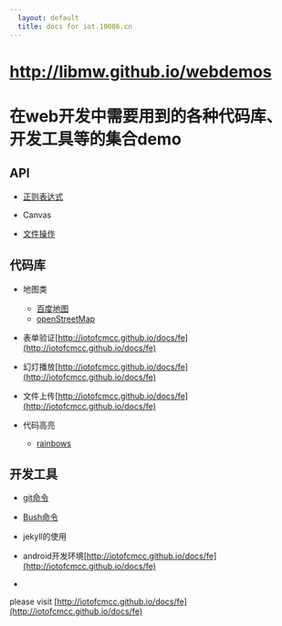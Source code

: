 ```yaml
---
  layout: default
  title: docs for iot.10086.cn
---
```

        
http://libmw.github.io/webdemos
===============

# 在web开发中需要用到的各种代码库、开发工具等的集合demo


## API


* [正则表达式](api/reg.html)

* Canvas

* [文件操作](api/files.html)

## 代码库

* 地图类

    * [百度地图](lib/baidu-map.html)
    * [openStreetMap](lib/open-street-map.html)

* 表单验证[http://iotofcmcc.github.io/docs/fe](http://iotofcmcc.github.io/docs/fe)

* 幻灯播放[http://iotofcmcc.github.io/docs/fe](http://iotofcmcc.github.io/docs/fe)

* 文件上传[http://iotofcmcc.github.io/docs/fe](http://iotofcmcc.github.io/docs/fe)

* 代码高亮

    * [rainbows](lib/rainbow.html)


## 开发工具

* [git命令](tool/git.html)

* [Bush命令](tool/bash.html)

* jekyll的使用

* android开发环境[http://iotofcmcc.github.io/docs/fe](http://iotofcmcc.github.io/docs/fe)

*




please visit [http://iotofcmcc.github.io/docs/fe](http://iotofcmcc.github.io/docs/fe)
